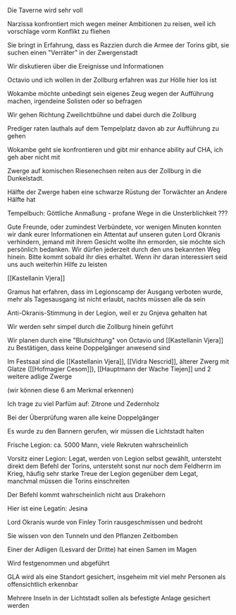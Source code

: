 Die Taverne wird sehr voll

Narzissa konfrontiert mich wegen meiner Ambitionen zu reisen, weil ich vorschlage vorm Konflikt zu fliehen

Sie bringt in Erfahrung, dass es Razzien durch die Armee der Torins gibt, sie suchen einen "Verräter" in der Zwergenstadt

Wir diskutieren über die Ereignisse und Informationen

Octavio und ich wollen in der Zollburg erfahren was zur Hölle hier los ist

Wokambe möchte unbedingt sein eigenes Zeug wegen der Aufführung machen, irgendeine Solisten oder so befragen

Wir gehen Richtung Zweilichtbühne und dabei durch die Zollburg

Prediger raten lauthals auf dem Tempelplatz davon ab zur Aufführung zu gehen

Wokambe geht sie konfrontieren und gibt mir enhance ability auf CHA, ich geh aber nicht mit

Zwerge auf komischen Riesenechsen reiten aus der Zollburg in die Dunkelstadt.

Hälfte der Zwerge haben eine schwarze Rüstung der Torwächter an
Andere Hälfte hat 

Tempelbuch: Göttliche Anmaßung - profane Wege in die Unsterblichkeit ???

Gute Freunde, oder zumindest Verbündete, vor wenigen Minuten konnten wir dank eurer Informationen ein Attentat auf unseren guten Lord Okranis verhindern, jemand mit ihrem Gesicht wollte ihn ermorden, sie möchte sich persönlich bedanken. Wir dürfen jederzeit durch den uns bekannten Weg hinein. Bitte kommt sobald ihr dies erhaltet. Wenn ihr daran interessiert seid uns auch weiterhin Hilfe zu leisten

[[Kastellanin Vjera]]

Gramus hat erfahren, dass im Legionscamp der Ausgang verboten wurde, mehr als Tagesausgang ist nicht erlaubt, nachts müssen alle da sein

Anti-Okranis-Stimmung in der Legion, weil er zu Gnjeva gehalten hat

Wir werden sehr simpel durch die Zollburg hinein geführt

Wir planen durch eine "Blutsichtung" von Octavio und [[Kastellanin Vjera]] zu Bestätigen, dass keine Doppelgänger anwesend sind

Im Festsaal sind die [[Kastellanin Vjera]], [[Vidra Nescrid]], älterer Zwerg mit Glatze ([[Hofmagier Cesom]]), [[Hauptmann der Wache Tiejen]] und 2 weitere adlige Zwerge

(wir können diese 6 am Merkmal erkennen)

Ich trage zu viel Parfüm auf: Zitrone und Zedernholz

Bei der Überprüfung waren alle keine Doppelgänger

Es wurde zu den Bannern gerufen, wir müssen die Lichtstadt halten

Frische Legion: ca. 5000 Mann, viele Rekruten wahrscheinlich

Vorsitz einer Legion: Legat, werden von Legion selbst gewählt, untersteht direkt dem Befehl der Torins, untersteht sonst nur noch dem Feldherrn im Krieg, häufig sehr starke Treue der Legion gegenüber dem Legat, manchmal müssen die Torins einschreiten 

Der Befehl kommt wahrscheinlich nicht aus Drakehorn

Hier ist eine Legatin: Jesina

Lord Okranis wurde von Finley Torin rausgeschmissen und bedroht

Sie wissen von den Tunneln und den Pflanzen Zeitbomben

Einer der Adligen (Lesvard der Dritte) hat einen Samen im Magen

Wird festgenommen und abgeführt

GLA wird als eine Standort gesichert, insgeheim mit viel mehr Personen als offensichtlich erkennbar

Mehrere Inseln in der Lichtstadt sollen als befestigte Anlage gesichert werden